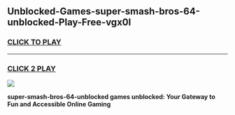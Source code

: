 
## Unblocked-Games-super-smash-bros-64-unblocked-Play-Free-vgx0l
<h3>
<a href="https://premium76.site?title=super-smash-bros-64-unblocked&ref=19M">CLICK TO PLAY</a></h3>
<hr>

<h3>
<a href="https://premium76.site?title=super-smash-bros-64-unblocked&ref=19M">CLICK 2 PLAY</a>
  
</h3>

<a href="https://premium76.site?title=super-smash-bros-64-unblocked&ref=19M"><img src="https://clearcache.store/games.png"></a>


**super-smash-bros-64-unblocked games unblocked: Your Gateway to Fun and Accessible Online Gaming**
